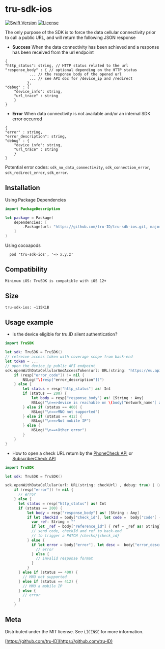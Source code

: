 # tru-sdk-ios

[![Swift Version][swift-image]][swift-url]
[![License][license-image]][license-url]

The only purpose of the SDK is to force the data cellular connectivity prior to call a public URL, and will return the following JSON response

* **Success**
When the data connectivity has been achieved and a response has been received from the url endpoint
```
{
"http_status": string, // HTTP status related to the url
"response_body" : { // optional depending on the HTTP status
           ... // the response body of the opened url 
           ... // see API doc for /device_ip and /redirect
          },
"debug" : {
    "device_info": string, 
    "url_trace" : string
    }
}
```

* **Error** 
When data connectivity is not available and/or an internal SDK error occurred

```
{
"error" : string,
"error_description": string,
"debug" : {
    "device_info": string, 
    "url_trace" : string
    }
}
```
Potential error codes: `sdk_no_data_connectivity`, `sdk_connection_error`, `sdk_redirect_error`, `sdk_error`.


## Installation

Using Package Dependencies 

```swift
import PackageDescription

let package = Package(
    dependencies: [
        .Package(url: "https://github.com/tru-ID/tru-sdk-ios.git, majorVersion: 0, minor: 0)
    ]
)
```
Using cocoapods 

```
  pod 'tru-sdk-ios', '~> x.y.z'

```

## Compatibility

```
Minimum iOS: TruSDK is compatible with iOS 12+
```

## Size

```
tru-sdk-ios: ~115KiB
```

## Usage example

* Is the device eligible for tru.ID silent authentication?

```swift
import TruSDK

let sdk: TruSDK = TruSDK()
// retreive access token with coverage scope from back-end
let token = ...
// open the device_ip public API endpoint
sdk.openWithDataCellularAndAccessToken(url: URL(string: "https://eu.api.tru.id/coverage/v0.1/device_ip")!, accessToken: token, debug: false) { (resp) in
    if (resp["error_code"]) != nil {
        NSLog("\(resp["error_description"])")
    } else {
        let status = resp["http_status"] as! Int
        if (status == 200) {
            let body = resp["response_body"] as! [String : Any]
            NSLog("\n==>device is reachable on \(body["network_name"] as! String)")
        } else if (status == 400) {
            NSLog("\n==>MNO not supported")
        } else if (status == 412) {
            NSLog("\n==>Not mobile IP")
        } else {
            NSLog("\n==>Other error")
        }
    }
}
```

* How to open a check URL return by the [PhoneCheck API](https://developer.tru.id/docs/phone-check) or [SubscriberCheck API](https://developer.tru.id/docs/subscriber-check)

```swift
import TruSDK

let sdk: TruSDK = TruSDK()

sdk.openWithDataCellular(url: URL(string: checkUrl) , debug: true) { (resp) in
    if (resp["error"]) != nil {
      // error
    } else {
      let status = resp["http_status"] as! Int
      if (status == 200) {
          let body = resp["response_body"] as! [String : Any]
          if let checkId = body["check_id"], let code =  body["code"] {
            var ref: String = ""
            if let _ref = body["reference_id"] { ref = _ref as! String}
            // send code, checkId and ref to back-end 
            // to trigger a PATCH /checks/{check_id}
          } else {
            if let error = body["error"], let desc =  body["error_description"] {
              // error
            } else {
              // invalid response format
            }              
          }
      } else if (status == 400) {
        // MNO not supported
      } else if (status == 412) {
        // MNO a mobile IP
      } else {
        // error
      }
    }

```
## Meta

Distributed under the MIT license. See ``LICENSE`` for more information.

[https://github.com/tru-ID](https://github.com/tru-ID)

[swift-image]:https://img.shields.io/badge/swift-5.0-green.svg
[swift-url]: https://swift.org/
[license-image]: https://img.shields.io/badge/License-MIT-blue.svg
[license-url]: LICENSE

